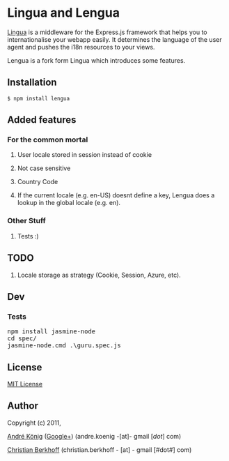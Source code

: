 # Lingua and Lengua

[Lingua](https://github.com/akoenig/express-lingua) is a middleware for the Express.js framework that helps you to internationalise your webapp easily. It determines the language of the user agent and pushes the i18n resources to your views.

Lengua is a fork form Lingua which introduces some features.

## Installation

    $ npm install lengua

## Added features

### For the common mortal

1. User locale stored in session instead of cookie

2. Not case sensitive

3. Country Code

4. If the current locale (e.g. en-US) doesnt define a key, Lengua does a lookup in the global locale (e.g. en).

### Other Stuff

1. Tests :)

## TODO

1. Locale storage as strategy (Cookie, Session, Azure, etc).

## Dev

### Tests

<pre>
npm install jasmine-node
cd spec/
jasmine-node.cmd .\guru.spec.js
</pre>

## License

[MIT License](http://www.opensource.org/licenses/mit-license.php)

## Author

Copyright (c) 2011,
 
[André König](http://lochkartenstanzer.de) ([Google+](http://profile.lochkartenstanzer.de)) (andre.koenig -[at]- gmail [*dot*] com)

[Christian Berkhoff](#) (christian.berkhoff - [at] - gmail [#dot#] com)
